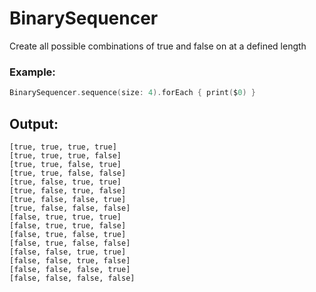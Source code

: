 # BinarySequencer
Create all possible combinations of true and false on at a defined length

### Example:
```swift
BinarySequencer.sequence(size: 4).forEach { print($0) }
```

## Output:
```
[true, true, true, true]
[true, true, true, false]
[true, true, false, true]
[true, true, false, false]
[true, false, true, true]
[true, false, true, false]
[true, false, false, true]
[true, false, false, false]
[false, true, true, true]
[false, true, true, false]
[false, true, false, true]
[false, true, false, false]
[false, false, true, true]
[false, false, true, false]
[false, false, false, true]
[false, false, false, false]
```
